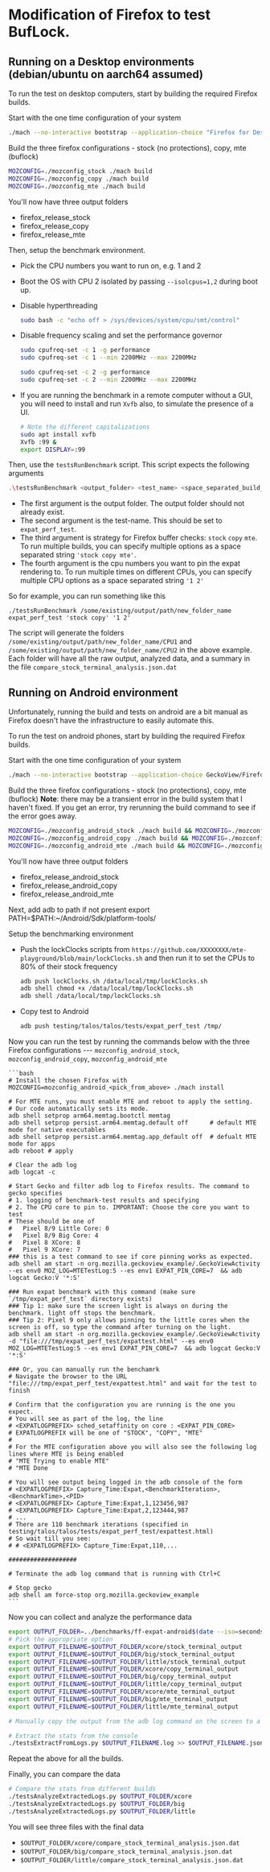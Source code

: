 # Modification of Firefox to test BufLock.

## Running on a Desktop environments (debian/ubuntu on aarch64 assumed)

To run the test on desktop computers, start by building the required Firefox
builds.

Start with the one time configuration of your system

```bash
./mach --no-interactive bootstrap --application-choice "Firefox for Desktop"
```

Build the three firefox configurations - stock (no protections), copy, mte (buflock)

```bash
MOZCONFIG=./mozconfig_stock ./mach build
MOZCONFIG=./mozconfig_copy ./mach build
MOZCONFIG=./mozconfig_mte ./mach build
```

You'll now have three output folders
- firefox_release_stock
- firefox_release_copy
- firefox_release_mte


Then, setup the benchmark environment.

- Pick the CPU numbers you want to run on, e.g. 1 and 2
- Boot the OS with CPU 2 isolated by passing `--isolcpus=1,2` during boot up.
- Disable hyperthreading
    ```bash
    sudo bash -c "echo off > /sys/devices/system/cpu/smt/control"
    ```
- Disable frequency scaling and set the performance governor
    ```bash
    sudo cpufreq-set -c 1 -g performance
    sudo cpufreq-set -c 1 --min 2200MHz --max 2200MHz

    sudo cpufreq-set -c 2 -g performance
    sudo cpufreq-set -c 2 --min 2200MHz --max 2200MHz
    ```
- If you are running the benchmark in a remote computer without a GUI, you will
need to install and run `Xvfb` also, to simulate the presence of a UI.

    ```bash
    # Note the different capitalizations
    sudo apt install xvfb
    Xvfb :99 &
    export DISPLAY=:99
    ```

Then, use the `testsRunBenchmark` script. This script expects the following
arguments

```bash
.\testsRunBenchmark <output_folder> <test_name> <space_separated_build_names> <space_separated_cpus_to_pin_to>
```

- The first argument is the output folder. The output folder should not already exist.
- The second argument is the test-name. This should be set to `expat_perf_test`.
- The third argument is strategy for Firefox buffer checks: `stock` `copy` `mte`. To run multiple builds, you can specify multiple options as a space separated string `'stock copy mte'`.
- The fourth argument is the cpu numbers you want to pin the expat rendering to. To run multiple times on different CPUs, you can specify multiple CPU options as a space separated string `'1 2'`


So for example, you can run something like this

```
./testsRunBenchmark /some/existing/output/path/new_folder_name expat_perf_test 'stock copy' '1 2'
```

The script will generate the folders
`/some/existing/output/path/new_folder_name/CPU1` and
`/some/existing/output/path/new_folder_name/CPU2` in the above example. Each
folder will have all the raw output, analyzed data, and a summary in the file
`compare_stock_terminal_analysis.json.dat`

## Running on Android environment

Unfortunately, running the build and tests on android are a bit manual as Firefox doesn't have the infrastructure to easily automate this.

To run the test on android phones, start by building the required Firefox
builds.

Start with the one time configuration of your system

```bash
./mach --no-interactive bootstrap --application-choice GeckoView/Firefox for Android
```

Build the three firefox configurations - stock (no protections), copy, mte (buflock)
**Note**: there may be a transient error in the build system that I haven't fixed.
If you get an error, try rerunning the build command to see if the error goes away.

```bash
MOZCONFIG=./mozconfig_android_stock ./mach build && MOZCONFIG=./mozconfig_android_stock ./mach package
MOZCONFIG=./mozconfig_android_copy ./mach build && MOZCONFIG=./mozconfig_android_copy ./mach package
MOZCONFIG=./mozconfig_android_mte ./mach build && MOZCONFIG=./mozconfig_android_mte ./mach package
```

You'll now have three output folders
- firefox_release_android_stock
- firefox_release_android_copy
- firefox_release_android_mte

Next, add adb to path if not present
export PATH=$PATH:~/Android/Sdk/platform-tools/

Setup the benchmarking environment
- Push the lockClocks scripts from `https://github.com/XXXXXXXX/mte-playground/blob/main/lockClocks.sh` and then run it to set the CPUs to 80% of their stock frequency
    ```bash
    adb push lockClocks.sh /data/local/tmp/lockClocks.sh
    adb shell chmod +x /data/local/tmp/lockClocks.sh
    adb shell /data/local/tmp/lockClocks.sh
    ```
- Copy test to Android
    ```bash
    adb push testing/talos/talos/tests/expat_perf_test /tmp/
    ```


Now you can run the test by running the commands below with the three Firefox
configurations --- `mozconfig_android_stock`, `mozconfig_android_copy`,
`mozconfig_android_mte`

    ```bash
    # Install the chosen Firefox with
    MOZCONFIG=mozconfig_android_<pick_from_above> ./mach install

    # For MTE runs, you must enable MTE and reboot to apply the setting.
    # Our code automatically sets its mode.
    adb shell setprop arm64.memtag.bootctl memtag
    adb shell setprop persist.arm64.memtag.default off      # default MTE mode for native executables
    adb shell setprop persist.arm64.memtag.app_default off  # defualt MTE mode for apps
    adb reboot # apply

    # Clear the adb log
    adb logcat -c

    # Start Gecko and filter adb log to Firefox results. The command to gecko specifies
    # 1. logging of benchmark-test results and specifying
    # 2. The CPU core to pin to. IMPORTANT: Choose the core you want to test
    # These should be one of
    #   Pixel 8/9 Little Core: 0
    #   Pixel 8/9 Big Core: 4
    #   Pixel 8 XCore: 8
    #   Pixel 9 XCore: 7
    ### this is a test command to see if core pinning works as expected.
    adb shell am start -n org.mozilla.geckoview_example/.GeckoViewActivity --es env0 MOZ_LOG=MTETestLog:5 --es env1 EXPAT_PIN_CORE=7  && adb logcat Gecko:V '*:S'

    ### Run expat benchmark with this command (make sure `/tmp/expat_perf_test` directory exists)
    ### Tip 1: make sure the screen light is always on during the benchmark. light off stops the benchmark.
    ### Tip 2: Pixel 9 only allows pinning to the little cores when the screen is off, so type the command after turning on the light.
    adb shell am start -n org.mozilla.geckoview_example/.GeckoViewActivity -d "file:///tmp/expat_perf_test/expattest.html" --es env0 MOZ_LOG=MTETestLog:5 --es env1 EXPAT_PIN_CORE=7  && adb logcat Gecko:V '*:S'

    ### Or, you can manually run the benchamrk
    # Navigate the browser to the URL "file:///tmp/expat_perf_test/expattest.html" and wait for the test to finish

    # Confirm that the configuration you are running is the one you expect.
    # You will see as part of the log, the line
    # <EXPATLOGPREFIX> sched_setaffinity on core : <EXPAT_PIN_CORE>
    # EXPATLOGPREFIX will be one of "STOCK", "COPY", "MTE"
    #
    # For the MTE configuration above you will also see the following log lines where MTE is being enabled
    # "MTE Trying to enable MTE"
    # "MTE Done

    # You will see output being logged in the adb console of the form
    # <EXPATLOGPREFIX> Capture_Time:Expat,<BenchmarkIteration>,<BenchmarkTime>,<PID>
    # <EXPATLOGPREFIX> Capture_Time:Expat,1,123456,987
    # <EXPATLOGPREFIX> Capture_Time:Expat,2,123444,987
    # ...
    # There are 110 benchmark iterations (specified in testing/talos/talos/tests/expat_perf_test/expattest.html)
    # So wait till you see:
    # # <EXPATLOGPREFIX> Capture_Time:Expat,110,...

    ###################

    # Terminate the adb log command that is running with Ctrl+C

    # Stop gecko
    adb shell am force-stop org.mozilla.geckoview_example
    ```

Now you can collect and analyze the performance data

```bash
export OUTPUT_FOLDER=../benchmarks/ff-expat-android$(date --iso=seconds)/
# Pick the appropriate option
export OUTPUT_FILENAME=$OUTPUT_FOLDER/xcore/stock_terminal_output
export OUTPUT_FILENAME=$OUTPUT_FOLDER/big/stock_terminal_output
export OUTPUT_FILENAME=$OUTPUT_FOLDER/little/stock_terminal_output
export OUTPUT_FILENAME=$OUTPUT_FOLDER/xcore/copy_terminal_output
export OUTPUT_FILENAME=$OUTPUT_FOLDER/big/copy_terminal_output
export OUTPUT_FILENAME=$OUTPUT_FOLDER/little/copy_terminal_output
export OUTPUT_FILENAME=$OUTPUT_FOLDER/xcore/mte_terminal_output
export OUTPUT_FILENAME=$OUTPUT_FOLDER/big/mte_terminal_output
export OUTPUT_FILENAME=$OUTPUT_FOLDER/little/mte_terminal_output

# Manually copy the output from the adb log command on the screen to a file $OUTPUT_FILENAME.log to your host computer

# Extract the stats from the console
./testsExtractFromLogs.py $OUTPUT_FILENAME.log >> $OUTPUT_FILENAME.json
```

Repeat the above for all the builds.

Finally, you can compare the data

```bash
# Compare the stats from different builds
./testsAnalyzeExtractedLogs.py $OUTPUT_FOLDER/xcore
./testsAnalyzeExtractedLogs.py $OUTPUT_FOLDER/big
./testsAnalyzeExtractedLogs.py $OUTPUT_FOLDER/little
```

You will see three files with the final data

- `$OUTPUT_FOLDER/xcore/compare_stock_terminal_analysis.json.dat`
- `$OUTPUT_FOLDER/big/compare_stock_terminal_analysis.json.dat`
- `$OUTPUT_FOLDER/little/compare_stock_terminal_analysis.json.dat`
